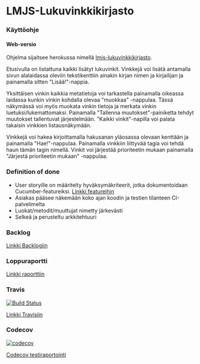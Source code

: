 # LMJS-Lukuvinkkikirjasto



### Käyttöohje

#### Web-versio
Ohjelma sijaitsee herokussa nimellä [lmjs-lukuvinkkikirjasto](https://lmjs-lukuvinkkikirjasto.herokuapp.com).

Etusivulla on listattuna kaikki lisätyt lukuvinkit. Vinkkejä voi lisätä antamalla sivun alalaidassa oleviin tekstikenttiin ainakin kirjan nimen ja kirjailijan ja painamalla sitten "Lisää!"-nappia.

Yksittäisen vinkin kaikkia metatietoja voi tarkastella painamalla oikeassa laidassa kunkin vinkin kohdalla olevaa "muokkaa" -nappulaa. Tässä näkymässä voi myös muokata vinkin tietoja ja merkata vinkin luetuksi/lukemattomaksi. Painamalla "Tallenna muutokset"-painiketta tehdyt muutokset tallentuvat järjestelmään. "Kaikki vinkit"-napilla voi palata takaisin vinkkien listausnäkymään.

Vinkkejä voi hakea kirjoittamalla hakusanan yläosassa olevaan kenttään ja painamalla "Hae!"-nappulaa. Painamalla vinkkiin liittyvää tagia voi tehdä haun tämän tagin nimellä. Vinkit voi järjestää prioriteetin mukaan painamalla "Järjestä prioriteetin mukaan" -nappulaa.


### Definition of done

* User storyille on määritelty hyväksymäkriteerit, jotka dokumentoidaan Cucumber-featureiksi. [Linkki featureihin](https://github.com/Sadelise/LMJS-Lukuvinkkikirjasto/tree/master/src/test/resources/lukuvinkkikirjasto)
* Asiakas pääsee näkemään koko ajan koodin ja testien tilanteen CI-palvelimelta
* Luokat/metodit/muuttujat nimetty järkevästi
* Selkeä ja perusteltu arkkitehtuuri

### Backlog
[Linkki Backlogiin](https://docs.google.com/spreadsheets/d/1OgjUlsgwDmvzZTyIIeAkLIftJII5E7hFcgInnRusNN4/edit#gid=1257881806)

### Loppuraportti
[Linkki raporttiin](https://docs.google.com/document/d/1vH7_cLBgotzAFKMdG0vQjkpRS4yVpPPde2MtRzw5VAE/edit?ts=5a378ffc)

### Travis
[![Build Status](https://travis-ci.org/Sadelise/LMJS-Lukuvinkkikirjasto.svg?branch=master)](https://travis-ci.org/Sadelise/LMJS-Lukuvinkkikirjasto)

[Linkki Travisiin](https://travis-ci.org/Sadelise/LMJS-Lukuvinkkikirjasto?utm_source=email&utm_medium=notification)

### Codecov
[![codecov](https://codecov.io/gh/Sadelise/LMJS-Lukuvinkkikirjasto/branch/master/graph/badge.svg)](https://codecov.io/gh/Sadelise/LMJS-Lukuvinkkikirjasto)

[Codecov testiraportointi](https://codecov.io/gh/Sadelise/LMJS-Lukuvinkkikirjasto)

